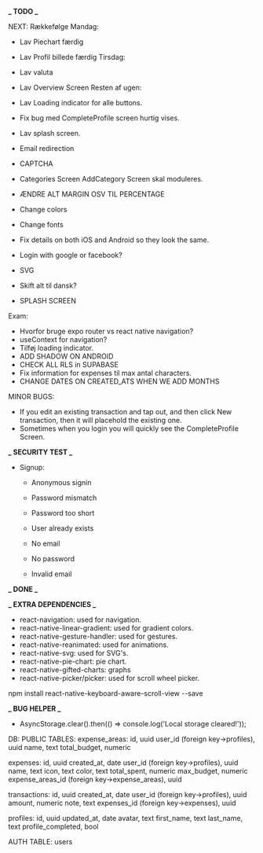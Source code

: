 **_ TODO _**

NEXT: Rækkefølge Mandag:

-  Lav Piechart færdig
-  Lav Profil billede færdig Tirsdag:
-  Lav valuta
-  Lav Overview Screen Resten af ugen:
-  Lav Loading indicator for alle buttons.
-  Fix bug med CompleteProfile screen hurtig vises.
-  Lav splash screen.
-  Email redirection
-  CAPTCHA

-  Categories Screen AddCategory Screen skal moduleres.
-  ÆNDRE ALT MARGIN OSV TIL PERCENTAGE
-  Change colors
-  Change fonts
-  Fix details on both iOS and Android so they look the same.
-  Login with google or facebook?
-  SVG
-  Skift alt til dansk?
-  SPLASH SCREEN

Exam:

-  Hvorfor bruge expo router vs react native navigation?
-  useContext for navigation?
-  Tilføj loading indicator.
-  ADD SHADOW ON ANDROID
-  CHECK ALL RLS in SUPABASE
-  Fix information for expenses til max antal characters.
-  CHANGE DATES ON CREATED_ATS WHEN WE ADD MONTHS

MINOR BUGS:

-  If you edit an existing transaction and tap out, and then click New transaction, then it will placehold the existing one.
-  Sometimes when you login you will quickly see the CompleteProfile Screen.

**_ SECURITY TEST _**

-  Signup:

   -  Anonymous signin
   -  Password mismatch
   -  Password too short
   -  User already exists

   -  No email
   -  No password
   -  Invalid email

**_ DONE _**

**_ EXTRA DEPENDENCIES _**

-  react-navigation: used for navigation.
-  react-native-linear-gradient: used for gradient colors.
-  react-native-gesture-handler: used for gestures.
-  react-native-reanimated: used for animations.
-  react-native-svg: used for SVG's.
-  react-native-pie-chart: pie chart.
-  react-native-gifted-charts: graphs
-  react-native-picker/picker: used for scroll wheel picker.

npm install react-native-keyboard-aware-scroll-view --save

**_ BUG HELPER _**

-  AsyncStorage.clear().then(() => console.log('Local storage cleared!'));

DB: PUBLIC TABLES: expense_areas: id, uuid user_id (foreign key->profiles), uuid name, text total_budget, numeric

expenses: id, uuid created_at, date user_id (foreign key->profiles), uuid name, text icon, text color, text total_spent, numeric max_budget, numeric expense_areas_id (foreign key->expense_areas), uuid

transactions: id, uuid created_at, date user_id (foreign key->profiles), uuid amount, numeric note, text expenses_id (foreign key->expenses), uuid

profiles: id, uuid updated_at, date avatar, text first_name, text last_name, text profile_completed, bool

AUTH TABLE: users
